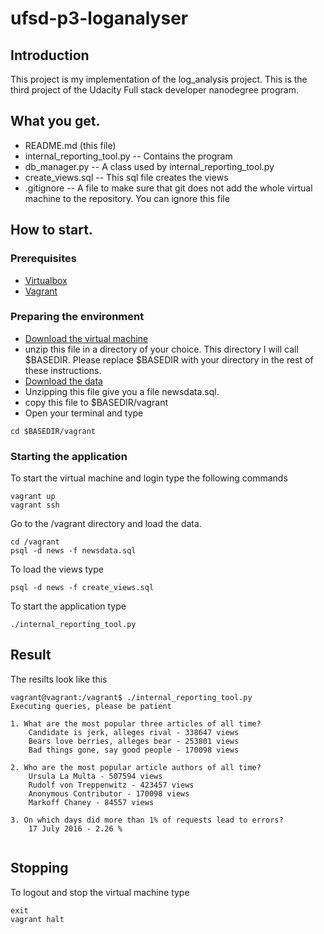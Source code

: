 # ufsd-p3-loganalyser
## Introduction
This project is my implementation of the log\_analysis project. This is the third project of the Udacity Full stack developer nanodegree program.


## What you get.
* README.md (this file)
* internal\_reporting\_tool.py -- Contains the program
* db\_manager.py -- A class used by internal\_reporting\_tool.py
* create\_views.sql -- This sql file creates the views
* .gitignore -- A file to make sure that git does not add the whole virtual machine to the repository. You can ignore this file

## How to start.
### Prerequisites
* [Virtualbox](https://www.virtualbox.org/)
* [Vagrant](https://www.vagrantup.com/)
### Preparing the environment
* [Download the virtual machine](https://d17h27t6h515a5.cloudfront.net/topher/2017/August/59822701_fsnd-virtual-machine/fsnd-virtual-machine.zip)
* unzip this file in a directory of your choice. This directory I will call $BASEDIR. Please replace $BASEDIR with your directory in the rest of these instructions.
* [Download the data](https://d17h27t6h515a5.cloudfront.net/topher/2016/August/57b5f748_newsdata/newsdata.zip)
* Unzipping this file give you a file newsdata.sql.
* copy this file to $BASEDIR/vagrant
* Open your terminal and type
```
cd $BASEDIR/vagrant
```

### Starting the application
To start the virtual machine and login type the following commands
```
vagrant up
vagrant ssh
```
Go to the /vagrant directory and load the data.
```
cd /vagrant
psql -d news -f newsdata.sql
```
To load the views type
```
psql -d news -f create_views.sql
```
To start the application type 
```
./internal_reporting_tool.py
```
## Result
The resilts look like this
```
vagrant@vagrant:/vagrant$ ./internal_reporting_tool.py 
Executing queries, please be patient
 
1. What are the most popular three articles of all time?
	Candidate is jerk, alleges rival - 338647 views
	Bears love berries, alleges bear - 253801 views
	Bad things gone, say good people - 170098 views
 
2. Who are the most popular article authors of all time?
	Ursula La Multa - 507594 views
	Rudolf von Treppenwitz - 423457 views
	Anonymous Contributor - 170098 views
	Markoff Chaney - 84557 views
 
3. On which days did more than 1% of requests lead to errors?
	17 July 2016 - 2.26 %
 
```

## Stopping
To logout and stop the virtual machine type
```
exit
vagrant halt
```

